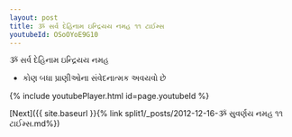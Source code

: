 ```yaml
---
layout: post
title: ૐ સર્વ દેહિનામ ઇન્દ્રિયય નમહ ૧૧ ટાઈમ્સ
youtubeId: OSoOYoE9G10
---
```

 
 
 ૐ સર્વ દેહિનામ ઇન્દ્રિયય નમહ  
 
 -  કોણ બધા પ્રાણીઓના સંવેદનાત્મક અવયવો છે 
 
  
 
  
 
 
 
 
 
 


{% include youtubePlayer.html id=page.youtubeId %}
 
[Next]({{ site.baseurl }}{% link  split1/_posts/2012-12-16-ૐ સુવર્ણય નમહ ૧૧ ટાઈમ્સ.md%})
 
